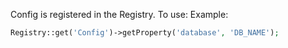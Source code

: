 Config is registered in the Registry. To use:
Example:
```php
Registry::get('Config')->getProperty('database', 'DB_NAME');
```